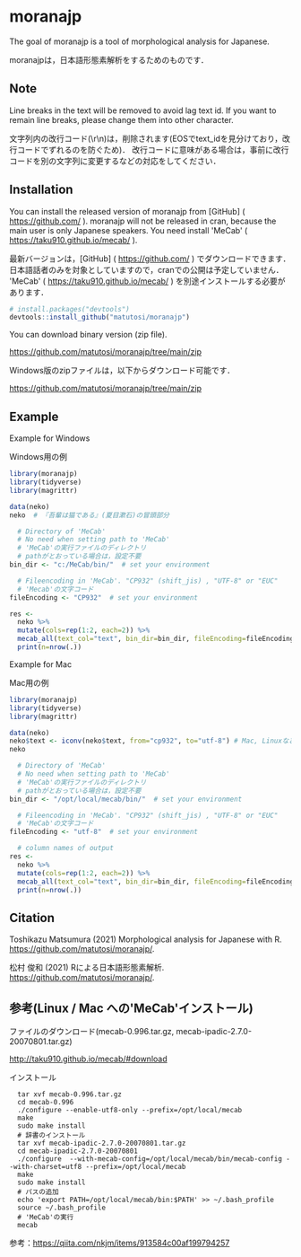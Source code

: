 
# moranajp

The goal of moranajp is a tool of morphological analysis for Japanese.

moranajpは，日本語形態素解析をするためのものです．

## Note

Line breaks in the text will be removed to avoid lag text id. If you
want to remain line breaks, please change them into other character.

文字列内の改行コード(\r\n)は，削除されます(EOSでtext\_idを見分けており，改行コードでずれるのを防ぐため)．
改行コードに意味がある場合は，事前に改行コードを別の文字列に変更するなどの対応をしてください．

## Installation

You can install the released version of moranajp from \[GitHub\] (
<https://github.com/> ). moranajp will not be released in cran, because
the main user is only Japanese speakers. You need install 'MeCab' (
<https://taku910.github.io/mecab/> ).

最新バージョンは，\[GitHub\] ( <https://github.com/> )
でダウンロードできます．
日本語話者のみを対象としていますので，cranでの公開は予定していません．
'MeCab' ( <https://taku910.github.io/mecab/> )
を別途インストールする必要があります．

``` r
# install.packages("devtools")
devtools::install_github("matutosi/moranajp")
```

You can download binary version (zip file).

<https://github.com/matutosi/moranajp/tree/main/zip>

Windows版のzipファイルは，以下からダウンロード可能です．

<https://github.com/matutosi/moranajp/tree/main/zip>

## Example

Example for Windows

Windows用の例

``` r
library(moranajp)
library(tidyverse)
library(magrittr)

data(neko)
neko  # 『吾輩は猫である』(夏目漱石)の冒頭部分

  # Directory of 'MeCab'
  # No need when setting path to 'MeCab'
  # 'MeCab'の実行ファイルのディレクトリ
  # pathがとおっている場合は，設定不要
bin_dir <- "c:/MeCab/bin/"  # set your environment

  # Fileencoding in 'MeCab'. "CP932" (shift_jis) , "UTF-8" or "EUC"
  # 'Mecab'の文字コード
fileEncoding <- "CP932"  # set your environment

res <- 
  neko %>%
  mutate(cols=rep(1:2, each=2)) %>%
  mecab_all(text_col="text", bin_dir=bin_dir, fileEncoding=fileEncoding) %>%
  print(n=nrow(.))
```

Example for Mac

Mac用の例

``` r
library(moranajp)
library(tidyverse)
library(magrittr)

data(neko)
neko$text <- iconv(neko$text, from="cp932", to="utf-8") # Mac, LinuxなどUTF-8の場合
neko

  # Directory of 'MeCab'
  # No need when setting path to 'MeCab'
  # 'MeCab'の実行ファイルのディレクトリ
  # pathがとおっている場合は，設定不要
bin_dir <- "/opt/local/mecab/bin/"  # set your environment

  # Fileencoding in 'MeCab'. "CP932" (shift_jis) , "UTF-8" or "EUC"
  # 'MeCab'の文字コード
fileEncoding <- "utf-8"  # set your environment

  # column names of output
res <- 
  neko %>%
  mutate(cols=rep(1:2, each=2)) %>%
  mecab_all(text_col="text", bin_dir=bin_dir, fileEncoding=fileEncoding) %>%
  print(n=nrow(.))
```

## Citation

Toshikazu Matsumura (2021) Morphological analysis for Japanese with R.
<https://github.com/matutosi/moranajp/>.

松村 俊和 (2021) Rによる日本語形態素解析.
<https://github.com/matutosi/moranajp/>.

## 参考(Linux / Mac への'MeCab'インストール)

ファイルのダウンロード(mecab-0.996.tar.gz,
mecab-ipadic-2.7.0-20070801.tar.gz)

<http://taku910.github.io/mecab/#download>

インストール

      tar xvf mecab-0.996.tar.gz
      cd mecab-0.996
      ./configure --enable-utf8-only --prefix=/opt/local/mecab
      make
      sudo make install
      # 辞書のインストール
      tar xvf mecab-ipadic-2.7.0-20070801.tar.gz
      cd mecab-ipadic-2.7.0-20070801
      ./configure  --with-mecab-config=/opt/local/mecab/bin/mecab-config --with-charset=utf8 --prefix=/opt/local/mecab
      make
      sudo make install
      # パスの追加
      echo 'export PATH=/opt/local/mecab/bin:$PATH' >> ~/.bash_profile
      source ~/.bash_profile
      # 'MeCab'の実行
      mecab

参考：<https://qiita.com/nkjm/items/913584c00af199794257>
